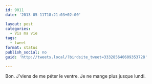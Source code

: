 ```yaml
---
id: 9011
date: '2013-05-11T18:21:03+02:00'

layout: post
categories:
  - Vis ma vie
tags:
  - tweet
format: status
publish_social: no
guid: 'http://tweets.local/?birdsite_tweet=333285640609353728'

---
```


Bon. J’viens de me péter le ventre. Je ne mange plus jusque lundi.